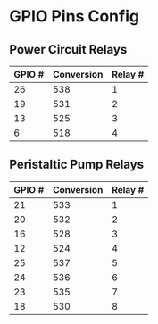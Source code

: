 # GPIO Pins Config

## Power Circuit Relays

| GPIO # | Conversion | Relay # |
|----------|----------|----------|
| 26   | 538   | 1       |
| 19   | 531   | 2       |
| 13   | 525   | 3       |
| 6    | 518   | 4       |

## Peristaltic Pump Relays

| GPIO # | Conversion | Relay # |
|----------|----------|----------|
| 21   | 533   | 1       |
| 20   | 532   | 2       |
| 16   | 528   | 3       |
| 12   | 524   | 4       |
| 25   | 537   | 5       |
| 24   | 536   | 6       |
| 23   | 535   | 7       |
| 18   | 530   | 8       |

